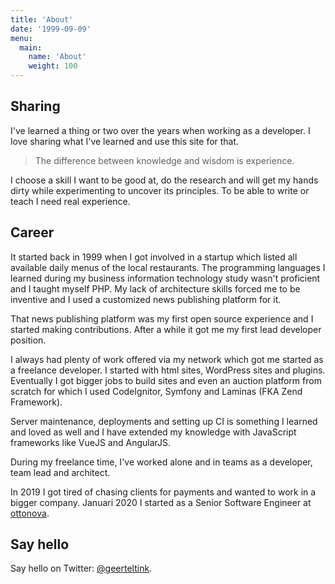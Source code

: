 ```yaml
---
title: 'About'
date: '1999-09-09'
menu:
  main:
    name: 'About'
    weight: 100
---
```


## Sharing

I've learned a thing or two over the years when working as a developer. I love
sharing what I've learned and use this site for that.

> The difference between knowledge and wisdom is experience.

I choose a skill I want to be good at, do the research and will get my hands
dirty while experimenting to uncover its principles. To be able to write or
teach I need real experience.

## Career

It started back in 1999 when I got involved in a startup which listed all
available daily menus of the local restaurants. The programming languages
I learned during my business information technology study wasn't proficient
and I taught myself PHP. My lack of architecture skills forced me to be
inventive and I used a customized news publishing platform for it.

That news publishing platform was my first open source experience and I started
making contributions. After a while it got me my first lead developer position.

I always had plenty of work offered via my network which got me started as a
freelance developer. I started with html sites, WordPress sites and plugins.
Eventually I got bigger jobs to build sites and even an auction platform from
scratch for which I used CodeIgnitor, Symfony and Laminas (FKA Zend Framework).

Server maintenance, deployments and setting up CI is something I learned and
loved as well and I have extended my knowledge with JavaScript frameworks
like VueJS and AngularJS.

During my freelance time, I've worked alone and in teams as a developer, team
lead and architect.

In 2019 I got tired of chasing clients for payments and wanted to work in a
bigger company. Januari 2020 I started as a Senior Software Engineer at
[ottonova](https://www.ottonova.de/).

## Say hello

Say hello on Twitter: [@geerteltink](https://twitter.com/geerteltink).
